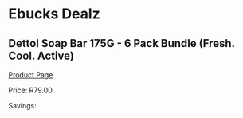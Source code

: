 
# Ebucks Dealz
## Dettol Soap Bar 175G - 6 Pack Bundle (Fresh. Cool. Active)
[Product Page](https://www.ebucks.com/web/shop/productSelected.do?prodId=1229214193&catId=909917204)

Price: R79.00

Savings: 


	